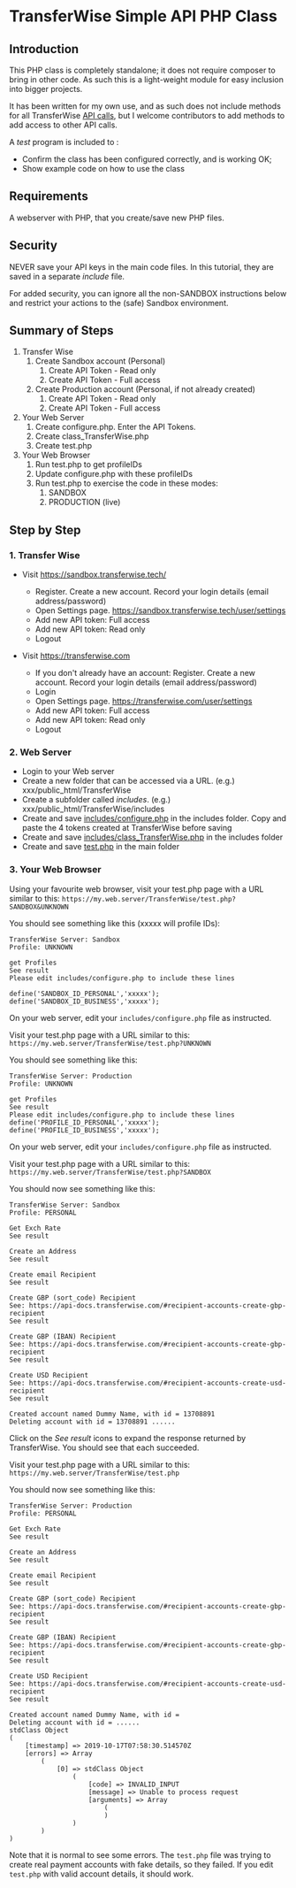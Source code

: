 # TransferWise Simple API PHP Class

## Introduction
This PHP class is completely standalone; it does not require composer to bring in other code. As such this is a light-weight module for easy inclusion into bigger projects.

It has been written for my own use, and as such does not include methods for all TransferWise [API calls](https://api-docs.transferwise.com/#transferwise-api), but I welcome contributors to add methods to add access to other API calls.

A *test* program is included to :
* Confirm the class has been configured correctly, and is working OK;
* Show example code on how to use the class

## Requirements
A webserver with PHP, that you create/save new PHP files.

## Security
NEVER save your API keys in the main code files. In this tutorial, they are saved in a separate *include* file. 

For added security, you can ignore all the non-SANDBOX instructions below and restrict your actions to the (safe) Sandbox environment.

## Summary of Steps

1. Transfer Wise
    1. Create Sandbox account (Personal)
        1. Create API Token - Read only
        1. Create API Token - Full access
    1. Create Production account (Personal, if not already created)
        1. Create API Token - Read only
        1. Create API Token - Full access
1. Your Web Server
    1. Create configure.php. Enter the API Tokens.
    1. Create class_TransferWise.php
    1. Create test.php
1. Your Web Browser
    1. Run test.php to get profileIDs
    1. Update configure.php with these profileIDs
    1. Run test.php to exercise the code in these modes:
       1. SANDBOX
       1. PRODUCTION (live)

## Step by Step

### 1. Transfer Wise
* Visit https://sandbox.transferwise.tech/
  * Register. Create a new account. Record your login details (email address/password)
  * Open Settings page. https://sandbox.transferwise.tech/user/settings
  * Add new API token: Full access
  * Add new API token: Read only
  * Logout

* Visit https://transferwise.com
  * If you don't already have an account: Register. Create a new account. Record your login details (email address/password)
  * Login
  * Open Settings page. https://transferwise.com/user/settings
  * Add new API token: Full access
  * Add new API token: Read only
  * Logout

### 2. Web Server
* Login to your Web server
* Create a new folder that can be accessed via a URL. (e.g.) xxx/public_html/TransferWise
* Create a subfolder called *includes*. (e.g.) xxx/public_html/TransferWise/includes
* Create and save [includes/configure.php](code/includes/configure.php) in the includes folder. Copy and paste the 4 tokens created at TransferWise before saving
* Create and save [includes/class_TransferWise.php](code/includes/class_TransferWise.php) in the includes folder 
* Create and save [test.php](code/test.php) in the main folder 

### 3. Your Web Browser
Using your favourite web browser, visit your test.php page with a URL similar to this: 
`https://my.web.server/TransferWise/test.php?SANDBOX&UNKNOWN`

You should see something like this (xxxxx will profile IDs):
```
TransferWise Server: Sandbox
Profile: UNKNOWN

get Profiles
See result
Please edit includes/configure.php to include these lines

define('SANDBOX_ID_PERSONAL','xxxxx');
define('SANDBOX_ID_BUSINESS','xxxxx');
```
On your web server, edit your `includes/configure.php` file as instructed.

Visit your test.php page with a URL similar to this: 
`https://my.web.server/TransferWise/test.php?UNKNOWN`

You should see something like this:
```
TransferWise Server: Production
Profile: UNKNOWN

get Profiles
See result
Please edit includes/configure.php to include these lines
define('PROFILE_ID_PERSONAL','xxxxx');
define('PROFILE_ID_BUSINESS','xxxxx');
```
On your web server, edit your `includes/configure.php` file as instructed.

Visit your test.php page with a URL similar to this: 
`https://my.web.server/TransferWise/test.php?SANDBOX`

You should now see something like this:
```
TransferWise Server: Sandbox
Profile: PERSONAL

Get Exch Rate
See result

Create an Address
See result

Create email Recipient
See result

Create GBP (sort_code) Recipient
See: https://api-docs.transferwise.com/#recipient-accounts-create-gbp-recipient
See result

Create GBP (IBAN) Recipient
See: https://api-docs.transferwise.com/#recipient-accounts-create-gbp-recipient
See result

Create USD Recipient
See: https://api-docs.transferwise.com/#recipient-accounts-create-usd-recipient
See result

Created account named Dummy Name, with id = 13708891
Deleting account with id = 13708891 ......
```

Click on the *See result* icons to expand the response returned by TransferWise. You should see that each succeeded.

Visit your test.php page with a URL similar to this: 
`https://my.web.server/TransferWise/test.php`

You should now see something like this:
```
TransferWise Server: Production
Profile: PERSONAL

Get Exch Rate
See result

Create an Address
See result

Create email Recipient
See result

Create GBP (sort_code) Recipient
See: https://api-docs.transferwise.com/#recipient-accounts-create-gbp-recipient
See result

Create GBP (IBAN) Recipient
See: https://api-docs.transferwise.com/#recipient-accounts-create-gbp-recipient
See result

Create USD Recipient
See: https://api-docs.transferwise.com/#recipient-accounts-create-usd-recipient
See result

Created account named Dummy Name, with id =
Deleting account with id = ......
stdClass Object
(
    [timestamp] => 2019-10-17T07:58:30.514570Z
    [errors] => Array
        (
            [0] => stdClass Object
                (
                    [code] => INVALID_INPUT
                    [message] => Unable to process request
                    [arguments] => Array
                        (
                        )
                )
        )
)
```

Note that it is normal to see some errors. The `test.php` file was trying to create real payment accounts with fake details, so they failed. If you edit `test.php` with valid account details, it should work.
